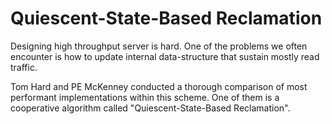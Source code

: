 # Quiescent-State-Based Reclamation

Designing high throughput server is hard. One of the problems we often
encounter is how to update internal data-structure that sustain mostly
read traffic. 

Tom Hard and PE McKenney conducted a thorough comparison of most
performant implementations within this scheme. One of them is a
cooperative algorithm called "Quiescent-State-Based Reclamation".
